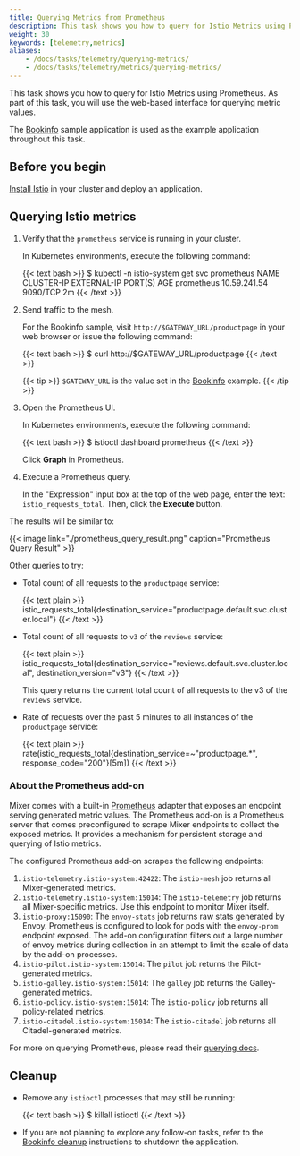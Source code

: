 ```yaml
---
title: Querying Metrics from Prometheus
description: This task shows you how to query for Istio Metrics using Prometheus.
weight: 30
keywords: [telemetry,metrics]
aliases:
    - /docs/tasks/telemetry/querying-metrics/
    - /docs/tasks/telemetry/metrics/querying-metrics/
---
```


This task shows you how to query for Istio Metrics using Prometheus. As part of
this task, you will use the web-based interface for querying metric values.

The [Bookinfo](/docs/examples/bookinfo/) sample application is used as
the example application throughout this task.

## Before you begin

[Install Istio](/docs/setup/) in your cluster and deploy an
application.

## Querying Istio metrics

1.  Verify that the `prometheus` service is running in your cluster.

    In Kubernetes environments, execute the following command:

    {{< text bash >}}
    $ kubectl -n istio-system get svc prometheus
    NAME         CLUSTER-IP     EXTERNAL-IP   PORT(S)    AGE
    prometheus   10.59.241.54   <none>        9090/TCP   2m
    {{< /text >}}

1.  Send traffic to the mesh.

    For the Bookinfo sample, visit `http://$GATEWAY_URL/productpage` in your web
    browser or issue the following command:

    {{< text bash >}}
    $ curl http://$GATEWAY_URL/productpage
    {{< /text >}}

    {{< tip >}}
    `$GATEWAY_URL` is the value set in the [Bookinfo](/docs/examples/bookinfo/) example.
    {{< /tip >}}

1.  Open the Prometheus UI.

    In Kubernetes environments, execute the following command:

    {{< text bash >}}
    $ istioctl dashboard prometheus
    {{< /text >}}

    Click **Graph** in Prometheus.

1.  Execute a Prometheus query.

    In the "Expression" input box at the top of the web page, enter the text:
    `istio_requests_total`. Then, click the **Execute** button.

The results will be similar to:

{{< image link="./prometheus_query_result.png" caption="Prometheus Query Result" >}}

Other queries to try:

-   Total count of all requests to the `productpage` service:

    {{< text plain >}}
    istio_requests_total{destination_service="productpage.default.svc.cluster.local"}
    {{< /text >}}

- Total count of all requests to `v3` of the `reviews` service:

    {{< text plain >}}
    istio_requests_total{destination_service="reviews.default.svc.cluster.local", destination_version="v3"}
    {{< /text >}}

    This query returns the current total count of all requests to the v3 of the `reviews` service.

-   Rate of requests over the past 5 minutes to all instances of the `productpage` service:

    {{< text plain >}}
    rate(istio_requests_total{destination_service=~"productpage.*", response_code="200"}[5m])
    {{< /text >}}

### About the Prometheus add-on

Mixer comes with a built-in [Prometheus](https://prometheus.io) adapter that
exposes an endpoint serving generated metric values. The Prometheus add-on is a
Prometheus server that comes preconfigured to scrape Mixer endpoints to collect
the exposed metrics. It provides a mechanism for persistent storage and querying
of Istio metrics.

The configured Prometheus add-on scrapes the following endpoints:

1. `istio-telemetry.istio-system:42422`: The `istio-mesh` job returns all Mixer-generated metrics.
1. `istio-telemetry.istio-system:15014`: The `istio-telemetry` job returns all Mixer-specific metrics. Use this endpoint to monitor Mixer itself.
1. `istio-proxy:15090`: The `envoy-stats` job returns raw stats generated by Envoy. Prometheus is configured to look for pods with the `envoy-prom` endpoint exposed. The add-on configuration filters out a large number of envoy metrics during collection in an attempt to limit the scale of data by the add-on processes.
1. `istio-pilot.istio-system:15014`: The `pilot` job returns the Pilot-generated metrics.
1. `istio-galley.istio-system:15014`: The `galley` job returns the Galley-generated metrics.
1. `istio-policy.istio-system:15014`: The `istio-policy` job returns all policy-related metrics.
1. `istio-citadel.istio-system:15014`: The `istio-citadel` job returns all Citadel-generated metrics.

For more on querying Prometheus, please read their [querying
docs](https://prometheus.io/docs/querying/basics/).

## Cleanup

-   Remove any `istioctl` processes that may still be running:

    {{< text bash >}}
    $ killall istioctl
    {{< /text >}}

-   If you are not planning to explore any follow-on tasks, refer to the
    [Bookinfo cleanup](/docs/examples/bookinfo/#cleanup) instructions
    to shutdown the application.
